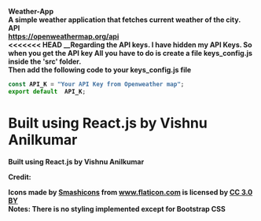 <b>Weather-App<b><br/>
A simple weather application that fetches current weather of the city.<br/>
<b>API<b><br/>
https://openweathermap.org/api <br/>
<<<<<<< HEAD
__Regarding the API keys. I have hidden my API Keys. So when you get the API key All you have to do is create a file keys_config.js inside the 'src' folder.<br />Then add the following code to your keys_config.js file <br />
```javascript
const API_K = "Your API Key from Openweather map";
export default  API_K;
```
 
<b>Built using React.js by Vishnu Anilkumar</b>
=======
<b>Built using React.js by Vishnu Anilkumar</b><br />
>>>>>>> 
<b>Credit:</b>
<div>
Icons made by <a href="https://www.flaticon.com/authors/smashicons" title="Smashicons">Smashicons</a> from <a href="https://www.flaticon.com/" title="Flaticon">www.flaticon.com</a> is licensed by
<a href="http://creativecommons.org/licenses/by/3.0/" title="Creative Commons BY 3.0" target= "_blank">CC 3.0 BY</a>
</div>
<b>Notes: There is no styling implemented except for Bootstrap CSS</b>
